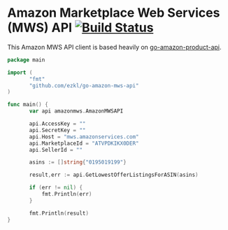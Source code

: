# Amazon Marketplace Web Services (MWS) API [![Build Status](https://travis-ci.org/ezkl/go-amazon-mws-api.png?branch=master)](https://travis-ci.org/ezkl/go-amazon-mws-api)

This Amazon MWS API client is based heavily on [go-amazon-product-api](ttps://github.com/DDRBoxman/go-amazon-product-api).

```go
package main

import (
       "fmt"
       "github.com/ezkl/go-amazon-mws-api"
)

func main() {
       var api amazonmws.AmazonMWSAPI

       api.AccessKey = ""
       api.SecretKey = ""
       api.Host = "mws.amazonservices.com"
       api.MarketplaceId = "ATVPDKIKX0DER"
       api.SellerId = ""

       asins := []string{"0195019199"}

       result,err := api.GetLowestOfferListingsForASIN(asins)

       if (err != nil) {
           fmt.Println(err)
       }

       fmt.Println(result)
}
```
